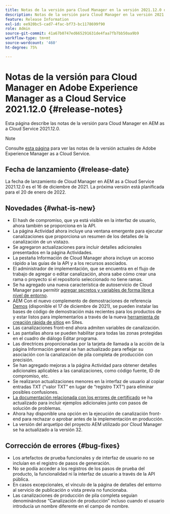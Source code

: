 ```yaml
---
title: Notas de la versión para Cloud Manager en la versión 2021.12.0 de AEM as a Cloud Service
description: Notas de la versión para Cloud Manager en la versión 2021.12.0 de AEM as a Cloud Service.
feature: Release Information
exl-id: ee920bc5-cad7-4fac-bf73-bc1178699f90
role: Admin
source-git-commit: 41a67b0747ed665291631de4faa7fb7bb50aa9b9
workflow-type: tm+mt
source-wordcount: '460'
ht-degree: 75%

---
```


# Notas de la versión para Cloud Manager en Adobe Experience Manager as a Cloud Service 2021.12.0 {#release-notes}

Esta página describe las notas de la versión para Cloud Manager en AEM as a Cloud Service 2021.12.0.

>[!NOTE]
>
>Consulte [esta página](/help/release-notes/release-notes-cloud/release-notes-current.md) para ver las notas de la versión actuales de Adobe Experience Manager as a Cloud Service.

## Fecha de lanzamiento {#release-date}

La fecha de lanzamiento de Cloud Manager en AEM as a Cloud Service 2021.12.0 es el 16 de diciembre de 2021. La próxima versión está planificada para el 20 de enero de 2022.

## Novedades {#what-is-new}

* El hash de compromiso, que ya está visible en la interfaz de usuario, ahora también se proporciona en la API.
* La página Actividad ahora incluye una ventana emergente para ejecutar canalizaciones que proporciona un resumen de los detalles de la canalización de un vistazo.
* Se agregaron actualizaciones para incluir detalles adicionales presentados en la página Actividades.
* La pestaña Información de Cloud Manager ahora incluye un acceso rápido a las guías de la API y a los recursos asociados.
* El administrador de implementación, que se encuentra en el flujo de trabajo de agregar o editar canalización, ahora sabe cómo crear una rama o proyecto si el repositorio seleccionado no tiene ramas.
* Se ha agregado una nueva característica de autoservicio de Cloud Manager para permitir [agregar secretos y variables de forma libre a nivel de entorno](/help/implementing/cloud-manager/environment-variables.md).
* AEM Con el nuevo complemento de demostraciones de referencia [Demos](/help/journey-sites/demos-add-on/overview.md) (disponible el 17 de diciembre de 2021), se pueden instalar las bases de código de demostración más recientes para los productos de y estar listos para implementarlos a través de la nueva [herramienta de creación rápida de sitios](/help/journey-sites/quick-site/overview.md) en Sites.
* Las canalizaciones front-end ahora admiten variables de canalización.
* Las pantallas ahora se pueden habilitar para todas las zonas protegidas en el cuadro de diálogo Editar programa.
* Las directrices proporcionadas por la tarjeta de llamada a la acción de la página Información general se han actualizado para reflejar su asociación con la canalización de pila completa de producción con precisión.
* Se han agregado mejoras a la página Actividad para obtener detalles adicionales aplicables a las canalizaciones, como código fuente, ID de compromiso, etc.
* Se realizaron actualizaciones menores en la interfaz de usuario al copiar entradas TXT (“valor TXT” en lugar de “registro TXT”) para eliminar posibles confusiones.
* [La documentación relacionada con los errores de certificado](/help/implementing/cloud-manager/managing-ssl-certifications/add-ssl-certificate.md#certificate-errors) se ha actualizado para incluir ejemplos adicionales junto con pasos de solución de problemas.
* Ahora hay disponible una opción en la ejecución de canalización front-end para rechazar o aprobar antes de la implementación en producción.
* La versión del arquetipo del proyecto AEM utilizado por Cloud Manager se ha actualizado a la versión 32.


## Corrección de errores {#bug-fixes}

* Los artefactos de prueba funcionales y de interfaz de usuario no se incluían en el registro de pasos de generación.
* No se podía acceder a los registros de los pasos de prueba del producto, la funcionalidad ni la interfaz de usuario a través de la API pública.
* En casos excepcionales, el vínculo de la página de detalles del entorno al servicio de publicación o vista previa no funcionaba.
* Las canalizaciones de producción de pila completa seguían denominándose “Canalización de producción” incluso cuando el usuario introducía un nombre diferente en el campo de nombre.
